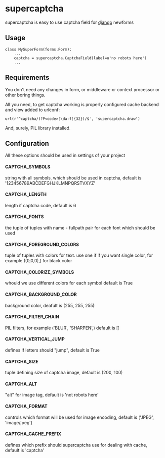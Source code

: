 supercaptcha
============

supercaptcha is easy to use captcha field for [django](http://code.djangoproject.com/) newforms


Usage
-----

    class MySuperForm(forms.Form):
        ...
        captcha = supercaptcha.CaptchaField(label=u'no robots here')
        ...


Requirements
------------

You don't need any changes in form, or middleware or context processor or other boring things.

All you need, to get captcha working is properly configured cache backend and view added to urlconf:
	
    url(r'^captcha/(?P<code>[\da-f]{32})/$', 'supercaptcha.draw')

And, surely, PIL library installed.


Configuration
-------------

All these options should be used in settings of your project

#### CAPTCHA\_SYMBOLS
string with all symbols, which should be used in captcha, default is '123456789ABCDEFGHJKLMNPQRSTVXYZ'

#### CAPTCHA\_LENGTH
length if captcha code, default is 6

#### CAPTCHA\_FONTS
the tuple of tuples with name - fullpath pair for each font which should be used

#### CAPTCHA\_FOREGROUND\_COLORS
tuple of tuples with colors for text. use one if if you want single color, for example ((0,0,0),) for black color

#### CAPTCHA\_COLORIZE\_SYMBOLS
whould we use different colors for each symbol default is True

#### CAPTCHA\_BACKGROUND\_COLOR
background color, deafult is (255, 255, 255)
 
#### CAPTCHA\_FILTER\_CHAIN
PIL filters, for example ('BLUR', 'SHARPEN',) default is []

#### CAPTCHA\_VERTICAL\_JUMP
defines if letters should "jump", default is True

#### CAPTCHA\_SIZE
tuple defining size of captcha image, default is (200, 100)

#### CAPTCHA\_ALT
"alt" for image tag, default is 'not robots here'

#### CAPTCHA\_FORMAT
controls which format will be used for image encoding, default is ('JPEG', 'image/jpeg')

#### CAPTCHA\_CACHE\_PREFIX
defines which prefix should supercaptcha use for dealing with cache, default is 'captcha'